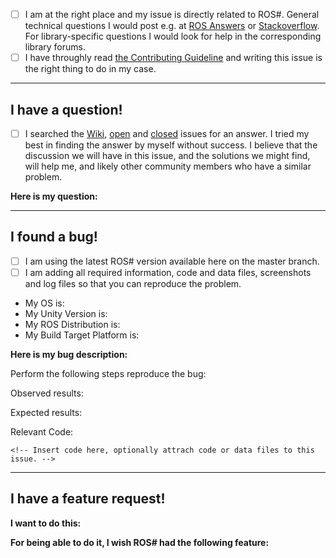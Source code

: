 <!--
Instructions:
* Please confirm the two statements below.
* Please fill out one of the three sections below.
* Please delete the other two sections and these instructions.

Issue Template © Siemens AG, 2017-2018
Author: Dr. Martin Bischoff (martin.bischoff@siemens.com)
-->

* [ ] I am at the right place and my issue is directly related to ROS#. General technical questions I would post e.g. at [ROS Answers](https://answers.ros.org/) or [Stackoverflow](https://stackoverflow.com). For library-specific questions I would look for help in the corresponding library forums.
* [ ] I have throughly read [the Contributing Guideline](Contributing.md) and writing this issue is the right thing to do in my case.

---
## I have a question! ##

* [ ] I searched the [Wiki](https://github.com/siemens/ros-sharp/wiki), [open](https://github.com/siemens/ros-sharp/issues) and [closed](https://github.com/siemens/ros-sharp/issues?q=is%3Aissue+is%3Aclosed) issues for an answer. I tried my best in finding the answer by myself without success. I believe that the discussion we will have in this issue, and the solutions we might find, will help me, and likely other community members who have a similar problem.

**Here is my question:**
<!-- Insert question here. -->

---
## I found a bug! ##
* [ ] I am using the latest ROS# version available here on the master branch.
* [ ] I am adding all required information, code and data files, screenshots and log files so that you can reproduce the problem.

* My OS is: <!-- Insert your OS version here. -->
* My Unity Version is: <!-- Insert your Unity Version here. -->
* My ROS Distribution is: <!-- Insert your ROS distribution here. -->
* My Build Target Platform is: <!--Insert your target platform here. -->

**Here is my bug description:**
<!-- Insert bug description here. -->

Perform the following steps reproduce the bug:
<!-- Insert steps here. -->

Observed results:
<!-- Insert observed results here, optionally attach screenshots and log files to this issue. -->

Expected results:
<!-- Insert expected results here. -->

Relevant Code:
```
<!-- Insert code here, optionally attrach code or data files to this issue. -->
```
---
## I have a feature request! ##

**I want to do this:**
<!-- Explain your use case here. -->

**For being able to do it, I wish ROS# had the following feature:**
<!-- Explain the suggested solution of your ue case here. -->

